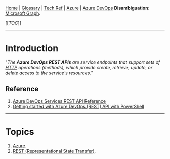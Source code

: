 [Home](/Slalom-LLC/Slalom-Consulting) | [Glossary](/Glossary) | [Tech Ref](/Tech-Ref) | [Azure](/Tech-Ref/Microsoft/Microsoft-Azure) | [Azure DevOps](/Tech-Ref/Microsoft/Microsoft-Azure/ADO-\(Azure-DevOps\))
**Disambiguation:** [Microsoft Graph](/Tech-Ref/Microsoft/Microsoft-Graph).

[[_TOC_]]

---
# Introduction
"_The ***Azure DevOps REST APIs*** are service endpoints that support sets of [HTTP](/Tech-Ref/WWW-\(World-Wide-Web\)/HTTP-\(Hypertext-Transfer-Protocol\)) operations (methods), which provide create, retrieve, update, or delete access to the service's resources._"

## Reference
1. [Azure DevOps Services REST API Reference](https://docs.microsoft.com/en-us/rest/api/azure/devops/)
1. [Getting started with Azure DevOps [REST] API with PowerShell](https://dev.to/omiossec/getting-started-with-azure-devops-api-with-powershell-59nn)

---
# Topics
1. [Azure](/Tech-Ref/Microsoft/Microsoft-Azure).
1. [REST (Representational State Transfer)](/Tech-Ref/Software-Development/REST-\(Representational-State-Transfer\)).

